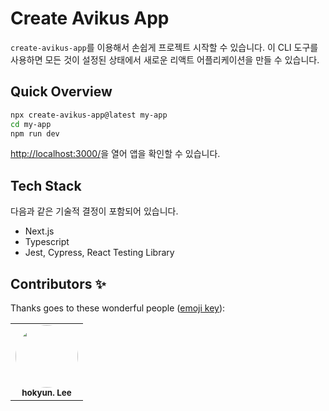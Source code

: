 # Create Avikus App

`create-avikus-app`를 이용해서 손쉽게 프로젝트 시작할 수 있습니다. 이 CLI 도구를 사용하면 모든 것이 설정된 상태에서 새로운 리액트 어플리케이션을 만들 수 있습니다.

## Quick Overview

```sh
npx create-avikus-app@latest my-app
cd my-app
npm run dev
```

[http://localhost:3000/](http://localhost:3000/)을 열어 앱을 확인할 수 있습니다.

## Tech Stack

다음과 같은 기술적 결정이 포함되어 있습니다.

- Next.js
- Typescript
- Jest, Cypress, React Testing Library

## Contributors ✨

Thanks goes to these wonderful people ([emoji key](https://allcontributors.org/docs/en/emoji-key)):

<!-- ALL-CONTRIBUTORS-LIST:START - Do not remove or modify this section -->
<!-- prettier-ignore-start -->
<!-- markdownlint-disable -->
<table>
  <tr>
     <td align="center">
        <img src="https://avatars.githubusercontent.com/u/93635070?s=96&v=4" width="100px;" style="border-radius:50%" alt="" />
        <br />
        <sub><b>hokyun. Lee</b></sub>
        <br />
     </td>
  </tr>
</table>
